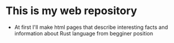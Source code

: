 # This is my web repository
* At first I'll make html pages that describe interesting facts and information about Rust language from begginer position
